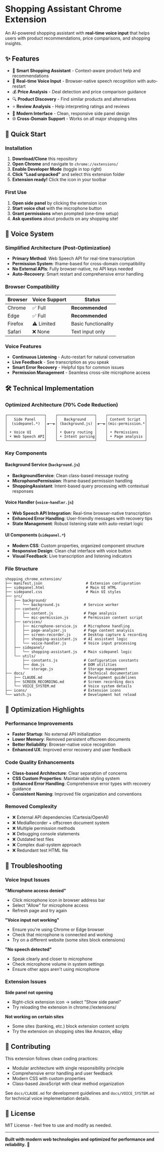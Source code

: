 # Shopping Assistant Chrome Extension

An AI-powered shopping assistant with **real-time voice input** that helps users with product recommendations, price comparisons, and shopping insights.

## ✨ Features

- 🤖 **Smart Shopping Assistant** - Context-aware product help and recommendations
- 🎤 **Real-time Voice Input** - Browser-native speech recognition with auto-restart
- 💰 **Price Analysis** - Deal detection and price comparison guidance  
- 🔍 **Product Discovery** - Find similar products and alternatives
- ⭐ **Review Analysis** - Help interpreting ratings and reviews
- 📱 **Modern Interface** - Clean, responsive side panel design
- 🌐 **Cross-Domain Support** - Works on all major shopping sites

## 🚀 Quick Start

### Installation
1. **Download/Clone** this repository
2. **Open Chrome** and navigate to `chrome://extensions/`
3. **Enable Developer Mode** (toggle in top right)
4. **Click "Load unpacked"** and select this extension folder
5. **Extension ready!** Click the icon in your toolbar

### First Use
1. **Open side panel** by clicking the extension icon
2. **Start voice chat** with the microphone button
3. **Grant permissions** when prompted (one-time setup)
4. **Ask questions** about products on any shopping site!

## 🎤 Voice System

### Simplified Architecture (Post-Optimization)
- **Primary Method**: Web Speech API for real-time transcription
- **Permission System**: Iframe-based for cross-domain compatibility
- **No External APIs**: Fully browser-native, no API keys needed
- **Auto-Recovery**: Smart restart and comprehensive error handling

### Browser Compatibility
| Browser | Voice Support | Status |
|---------|--------------|--------|
| Chrome  | ✅ Full | **Recommended** |
| Edge    | ✅ Full | **Recommended** |
| Firefox | ⚠️ Limited | Basic functionality |
| Safari  | ❌ None | Text input only |

### Voice Features
- **Continuous Listening** - Auto-restart for natural conversation
- **Live Feedback** - See transcription as you speak
- **Smart Error Recovery** - Helpful tips for common issues
- **Permission Management** - Seamless cross-site microphone access

## 🛠️ Technical Implementation

### Optimized Architecture (70% Code Reduction)
```
┌─────────────────┐    ┌─────────────────┐    ┌─────────────────┐
│   Side Panel    │    │   Background    │    │ Content Script  │
│  (sidepanel.*)  │◄──►│ (background.js) │◄──►│(mic-permission.*│
│                 │    │                 │    │                 │
│ • Voice UI      │    │ • Query routing │    │ • Permissions   │
│ • Web Speech API│    │ • Intent parsing│    │ • Page analysis │
└─────────────────┘    └─────────────────┘    └─────────────────┘
```

### Key Components

#### Background Service (`background.js`)
- **BackgroundService**: Clean class-based message routing
- **MicrophonePermission**: Iframe-based permission handling  
- **ShoppingAssistant**: Intent-based query processing with contextual responses

#### Voice Handler (`voice-handler.js`)
- **Web Speech API Integration**: Real-time browser-native transcription
- **Enhanced Error Handling**: User-friendly messages with recovery tips
- **State Management**: Robust listening state with auto-restart logic

#### UI Components (`sidepanel.*`)
- **Modern CSS**: Custom properties, organized component structure
- **Responsive Design**: Clean chat interface with voice button
- **Visual Feedback**: Live transcription and listening indicators

### File Structure
```
shopping_chrome_extension/
├── manifest.json                    # Extension configuration
├── sidepanel.html                   # Main UI HTML
├── sidepanel.css                    # Main UI styles
├── src/
│   ├── background/
│   │   └── background.js           # Service worker
│   ├── content/
│   │   ├── content.js              # Page analysis
│   │   └── mic-permission.js       # Permission content script
│   ├── services/
│   │   ├── microphone-service.js   # Microphone handling
│   │   ├── page-analyzer.js        # Page content analysis
│   │   ├── screen-recorder.js      # Desktop capture & recording
│   │   ├── shopping-assistant.js   # AI assistant logic
│   │   └── voice-handler.js        # Voice input processing
│   ├── sidepanel/
│   │   └── shopping-assistant.js   # Main sidepanel logic
│   └── utils/
│       ├── constants.js            # Configuration constants
│       ├── dom.js                  # DOM utilities
│       └── storage.js              # Storage management
├── docs/                           # Technical documentation
│   ├── CLAUDE.md                   # Development guidelines
│   ├── SCREEN_RECORDING.md         # Screen recording docs
│   └── VOICE_SYSTEM.md             # Voice system details
├── icons/                          # Extension icons
└── watch.js                        # Development hot reload
```

## 🎯 Optimization Highlights

### Performance Improvements
- **Faster Startup**: No external API initialization
- **Lower Memory**: Removed persistent offscreen documents  
- **Better Reliability**: Browser-native voice recognition
- **Enhanced UX**: Improved error recovery and user feedback

### Code Quality Enhancements
- **Class-based Architecture**: Clear separation of concerns
- **CSS Custom Properties**: Maintainable styling system
- **Enhanced Error Handling**: Comprehensive error types with recovery guidance
- **Consistent Naming**: Improved file organization and conventions

### Removed Complexity
- ❌ External API dependencies (Cartesia/OpenAI)
- ❌ MediaRecorder + offscreen document system
- ❌ Multiple permission methods  
- ❌ Debugging console statements
- ❌ Outdated test files
- ❌ Complex dual-system approach
- ❌ Redundant test HTML file

## 🐛 Troubleshooting

### Voice Input Issues

**"Microphone access denied"**
- Click microphone icon in browser address bar
- Select "Allow" for microphone access
- Refresh page and try again

**"Voice input not working"**
- Ensure you're using Chrome or Edge browser
- Check that microphone is connected and working
- Try on a different website (some sites block extensions)

**"No speech detected"**
- Speak clearly and closer to microphone
- Check microphone volume in system settings
- Ensure other apps aren't using microphone

### Extension Issues

**Side panel not opening**
- Right-click extension icon → select "Show side panel"
- Try reloading the extension in chrome://extensions/

**Not working on certain sites**
- Some sites (banking, etc.) block extension content scripts
- Try the extension on shopping sites like Amazon, eBay

## 🤝 Contributing

This extension follows clean coding practices:
- Modular architecture with single responsibility principle
- Comprehensive error handling and user feedback
- Modern CSS with custom properties
- Class-based JavaScript with clear method organization

See `docs/CLAUDE.md` for development guidelines and `docs/VOICE_SYSTEM.md` for technical voice implementation details.

## 📝 License

MIT License - feel free to use and modify as needed.

---

**Built with modern web technologies and optimized for performance and reliability.** 🚀